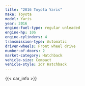 ```yaml
---
title: "2016 Toyota Yaris"
make: Toyota
model: Yaris
year: 2016
engine-fuel-type: regular unleaded
engine-hp: 106
engine-cylinders: 4
transmission-type: Automatic
driven-wheels: Front wheel drive
number-of-doors: 2
market-category: Hatchback
vehicle-size: Compact
vehicle-style: 2dr Hatchback
---
```


{{< car_info >}}
